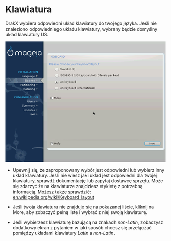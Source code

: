 # Klawiatura
DrakX wybiera odpowiedni układ klawiatury do twojego języka. Jeśli nie znaleziono odpowiedniego układu klawiatury, wybrany będzie domyślny układ klawiatury US.

![](./images/dx2-selectKeyboard.png)

* Upewnij się, że zaproponowany wybór jest odpowiedni lub wybierz inny układ klawiatury. Jeśli nie wiesz jaki układ jest odpowiedni dla twojej klawiatury, sprawdź dokumentację lub zapytaj dostawcę sprzętu. Może się zdarzyć że na klawiaturze znajdziesz etykietę z potrzebną informacją. Możesz także sprawdzić: [en.wikipedia.org/wiki/Keyboard_layout](http://en.wikipedia.org/wiki/Keyboard_layout)

* Jeśli twoja klawiatura nie znajduje się na pokazanej liście, kliknij na More, aby zobaczyć pełną listę i wybrać z niej swoją klawiaturę.


* Jeśli wybierzesz klawiaturę bazującą na znakach  *non-Latin*, zobaczysz dodatkowy ekran z pytaniem w jaki sposób chcesz się przełączać pomiędzy układami klawiatury *Latin* a *non-Latin*.
